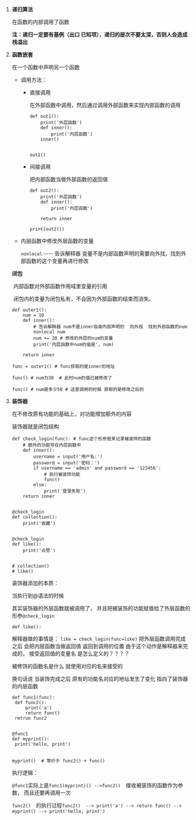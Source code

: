 1. **递归算法**

   在函数的内部调用了函数
   
   
   
     **注：递归一定要有基例（出口 已知项），递归的层次不要太深，否则人会造成栈溢出**

2. **函数嵌套**

   在一个函数中声明另一个函数

   * 调用方法：

     * 直接调用

       在外部函数中调用，然后通过调用外部函数来实现内部函数的调用

       ```
       def out1():
           print('外层函数')
           def inner():
               print('内层函数')
           inner()
       
       
       out1()
       ```

       

     * 间接调用

       把内部函数当做外部函数的返回值

       ```
       def out2():
           print('外层函数')
           def inner():
               print('内层函数')
       
           return inner
       
       print(out2())
       ```

       

   * 内层函数中修改外层函数的变量

     `nonlocal`  ----   告诉解释器 变量不是内部函数声明的需要向外找，找到外部函数的这个变量再进行修改

   **闭包**

   ​	内部函数对外部函数作用域里变量的引用

   ​	闭包内的变量为闭包私有，不会因为外部函数的结束而消失。

   ```
   def outer1():
       num = 10
       def inner():
           # 告诉解释器 num不是inner自身内部声明的  向外找  找到外部函数的num
           nonlocal num
           num += 20 # 修改的外层的num的变量
           print('内层函数中num的值是', num)
   
       return inner
   
   func = outer1() # func获取的是inner的地址
   
   func() # num为30  # 此时num的值已被修改了
   
   func() # num是多少50 # 这里调用的时候 获取的是修改之后的
   ```

   

3. **装饰器**

   在不修改原有功能的基础上，对功能增加额外的内容

   装饰器就是闭包结构

   ```
   def check_login(func): # func这个形参是来记录被装饰的函数
       # 额外的功能写在内层函数中
       def inner():
           username = input('用户名:')
           password = input('密码：')
           if username == 'admin' and password == '123456':
               # 执行被装饰功能
               func()
           else:
               print('登录失败')
       return inner
   
   
   @check_login
   def collection():
       print('收藏')
   
   
   @check_login
   def like():
       print('点赞')
   
   
   # collection()
   # like()
   
   ```

   装饰器添加的本质：

   当执行到@语法的时候

   其实装饰器的外层函数就被调用了， 并且把被装饰的功能赋值给了外层函数的形参`@check_login`

    `def like():`

   解释器做的事情是：
   `like = check_login(func=like)`
   把外层函数调用完成之后 会把内层函数当做返回值 返回到调用的位置
   由于这个动作是解释器来完成的， 接受返回值的变量名 是怎么定义的？？？？

   被修饰的函数名是什么 就使用对应的名来接受的

   换句话说 当装饰完成之后  原有的功能名对应的地址发生了变化 指向了装饰器的内层函数

   ```
   def func1(func):
   	def func2():
   		print('a')
   		return func()
   	retrun func2
   
   
   @func1  
   def myprint():
   	print('hello, print')
   	
   	
   myprint()  # 等价于 func2() + func()
   ```

   执行逻辑：

   `@func1`实际上是`func1(myprint)() -->func2()  `接收被装饰的函数作为参数， 而且还要再调用一次

   `func2()  `的执行过程`func2()  --> print('a') --> return func() --> myprint() --> print('hello, print')`